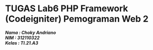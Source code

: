 # TUGAS Lab6 PHP Framework (Codeigniter) Pemograman Web 2

**_Nama : Choky Andriano_** <br/>
**_NIM : 312110322_** <br/>
**_Kelas : TI.21.A3_** <br/>
